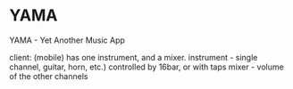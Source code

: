 YAMA
====

YAMA - Yet Another Music App

client: (mobile)
  has one instrument, and a mixer.
  instrument - single channel, guitar, horn, etc.) controlled by 16bar, or with taps
  mixer - volume of the other channels

